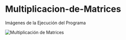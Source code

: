 # Multiplicacion-de-Matrices

Imágenes de la Ejecución del Programa

![Multiplicación de Matrices](https://user-images.githubusercontent.com/58042215/121470530-f9932180-c983-11eb-92b1-f8b8c2e45423.png)



